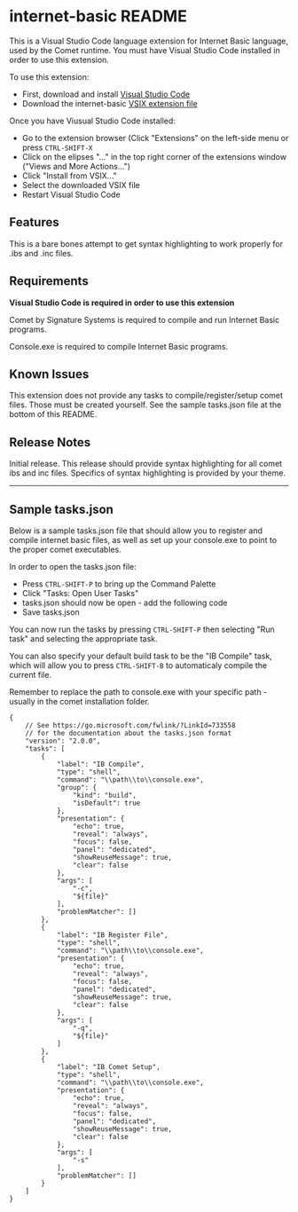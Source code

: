 # internet-basic README

This is a Visual Studio Code language extension for Internet Basic language, used by the Comet runtime.  You must have Visual Studio Code installed in order to use this extension.

To use this extension:
* First, download and install [Visual Studio Code](https://code.visualstudio.com/)
* Download the internet-basic [VSIX extension file](https://github.com/JustinSigSys/internet-basic/releases/download/v0.0.1/internet-basic-0.0.1.vsix)

Once you have Viusual Studio Code installed:
* Go to the extension browser (Click "Extensions" on the left-side menu or press ```CTRL-SHIFT-X```
* Click on the elipses "..." in the top right corner of the extensions window ("Views and More Actions...")
* Click "Install from VSIX..."
* Select the downloaded VSIX file
* Restart Visual Studio Code

## Features

 This is a bare bones attempt to get syntax highlighting to work properly for .ibs and .inc files.

## Requirements

**Visual Studio Code is required in order to use this extension**

Comet by Signature Systems is required to compile and run Internet Basic programs.

Console.exe is required to compile Internet Basic programs.

## Known Issues

This extension does not provide any tasks to compile/register/setup comet files.  Those must be created yourself.  See the sample tasks.json file at the bottom of this README.

## Release Notes

Initial release.  This release should provide syntax highlighting for all comet ibs and inc files.  Specifics of syntax highlighting is provided by your theme.

-----------------------------------------------------------------------

## Sample tasks.json

Below is a sample tasks.json file that should allow you to register and compile internet basic files, as well as set up your console.exe to point to the proper comet executables.

In order to open the tasks.json file:
* Press ```CTRL-SHIFT-P``` to bring up the Command Palette
* Click "Tasks: Open User Tasks"
* tasks.json should now be open - add the following code
* Save tasks.json

You can now run the tasks by pressing ```CTRL-SHIFT-P``` then selecting "Run task" and selecting the appropriate task.

You can also specify your default build task to be the "IB Compile" task, which will allow you to press ```CTRL-SHIFT-B``` to automaticaly compile the current file.

Remember to replace the path to console.exe with your specific path - usually in the comet installation folder.

```
{
    // See https://go.microsoft.com/fwlink/?LinkId=733558
    // for the documentation about the tasks.json format
    "version": "2.0.0",
    "tasks": [
        {
            "label": "IB Compile",
            "type": "shell",
            "command": "\\path\\to\\console.exe",
            "group": {
                "kind": "build",
                "isDefault": true
            },
            "presentation": {
                "echo": true,
                "reveal": "always",
                "focus": false,
                "panel": "dedicated",
                "showReuseMessage": true,
                "clear": false
            },
            "args": [
                "-c",
                "${file}"
            ],
            "problemMatcher": []
        },
        {
            "label": "IB Register File",
            "type": "shell",
            "command": "\\path\\to\\console.exe",
            "presentation": {
                "echo": true,
                "reveal": "always",
                "focus": false,
                "panel": "dedicated",
                "showReuseMessage": true,
                "clear": false
            },
            "args": [
                "-q",
                "${file}"
            ]
        },
        {
            "label": "IB Comet Setup",
            "type": "shell",
            "command": "\\path\\to\\console.exe",
            "presentation": {
                "echo": true,
                "reveal": "always",
                "focus": false,
                "panel": "dedicated",
                "showReuseMessage": true,
                "clear": false
            },
            "args": [
                "-s"
            ],
            "problemMatcher": []
        }
    ]
}
```
